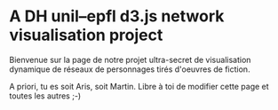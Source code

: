 # A DH unil–epfl d3.js network visualisation project

Bienvenue sur la page de notre projet ultra-secret de visualisation dynamique de réseaux de personnages tirés d'oeuvres de fiction.

A priori, tu es soit Aris, soit Martin. Libre à toi de modifier cette page et toutes les autres ;-)
